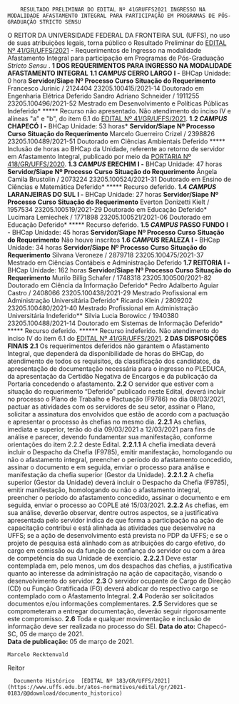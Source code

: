         RESULTADO PRELIMINAR DO EDITAL Nº 41GRUFFS2021 INGRESSO NA MODALIDADE AFASTAMENTO INTEGRAL PARA PARTICIPAÇÃO EM PROGRAMAS DE PÓS-GRADUAÇÃO STRICTO SENSU  

 O REITOR DA UNIVERSIDADE FEDERAL DA FRONTEIRA SUL (UFFS), no uso de suas atribuições legais, torna público o Resultado Preliminar do [EDITAL Nº 41/GR/UFFS/2021](https://www.uffs.edu.br/atos-normativos/edital/gr/2021-0041) - Requerimentos de Ingresso na modalidade Afastamento Integral para participação em Programas de Pós-Graduação *Stricto Sensu* .  **1 DOS REQUERIMENTOS PARA INGRESSO NA MODALIDADE AFASTAMENTO INTEGRAL** **1.1 *CAMPUS*  CERRO LARGO** **I -**  BHCap Unidade: 0 hora     **Servidor/Siape**   **Nº Processo**   **Curso**   **Situação do Requerimento**     Francesco Jurinic / 2124404   23205.100415/2021-14   Doutorado em Engenharia Elétrica   Deferido     Sandro Adriano Schneider / 1911255   23205.100496/2021-52   Mestrado em Desenvolvimento e Políticas Públicas   Indeferido*     *****  Recurso não apresentado. Não atendimento do inciso IV e alíneas "a" e "b", do item 6.1 do [EDITAL Nº 41/GR/UFFS/2021](https://www.uffs.edu.br/atos-normativos/edital/gr/2021-0041). **1.2 *CAMPUS*  CHAPECÓ** **I -**  BHCap Unidade: 53 horas*     **Servidor/Siape**   **Nº Processo**   **Curso**   **Situação do Requerimento**     Marcelo Guerreiro Crizel / 2398826   23205.100489/2021-51   Doutorado em Ciências Ambientais   Deferido     *****  Inclusão de horas ao BHCap da Unidade, referente ao retorno de servidor em Afastamento Integral, publicado por meio da [PORTARIA Nº 418/GR/UFFS/2020](https://www.uffs.edu.br/atos-normativos/portaria/gr/2020-0418). **1.3 *CAMPUS*  ERECHIM** **I -**  BHCap Unidade: 47 horas     **Servidor/Siape**   **Nº Processo**   **Curso**   **Situação do Requerimento**     Ângela Camila Brustolin / 2073224   23205.100524/2021-31   Doutorado em Ensino de Ciências e Matemática   Deferido*     *****  Recurso deferido. **1.4 *CAMPUS*  LARANJEIRAS DO SUL** **I -**  BHCap Unidade: 27 horas     **Servidor/Siape**   **Nº Processo**   **Curso**   **Situação do Requerimento**     Everton Donizetti Kielt / 1957534   23205.100519/2021-29   Doutorado em Educação   Deferido*     Lucimara Lemiechek / 1771898   23205.100521/2021-06   Doutorado em Educação   Deferido*     *****  Recurso deferido. **1.5 *CAMPUS*  PASSO FUNDO** **I -**  BHCap Unidade: 45 horas     **Servidor/Siape**   **Nº Processo**   **Curso**   **Situação do Requerimento**     Não houve inscritos     **1.6 *CAMPUS*  REALEZA** **I -**  BHCap Unidade: 34 horas     **Servidor/Siape**   **Nº Processo**   **Curso**   **Situação do Requerimento**     Silvana Veroneze / 2879718   23205.100475/2021-37   Mestrado em Ciências Contábeis e Administração   Deferido     **1.7 REITORIA** **I -**  BHCap Unidade: 162 horas     **Servidor/Siape**   **Nº Processo**   **Curso**   **Situação do Requerimento**     Murilo Billig Schafer / 1748318   23205.100500/2021-82   Doutorado em Ciência da Informação   Deferido*     Pedro Adalberto Aguiar Castro / 2408066   23205.100438/2021-29   Mestrado Profissional em Administração Universitária   Deferido*     Ricardo Klein / 2809202   23205.100480/2021-40   Mestrado Profissional em Administração Universitária   Indeferido**     Silvia Lucia Borowicc / 1940380   23205.100488/2021-14   Doutorado em Sistemas de Informação   Deferido*     *****  Recurso deferido. ******  Recurso indeferido. Não atendimento do inciso IV do item 6.1 do [EDITAL Nº 41/GR/UFFS/2021](https://www.uffs.edu.br/atos-normativos/edital/gr/2021-0041).  **2 DAS DISPOSIÇÕES FINAIS** **2.1**  Os requerimentos deferidos não garantem o Afastamento Integral, que dependerá da disponibilidade de horas do BHCap, do atendimento de todos os requisitos, da classificação dos candidatos, da apresentação de documentação necessária para o ingresso no PLEDUCA, da apresentação da Certidão Negativa de Encargos e da publicação da Portaria concedendo o afastamento. **2.2**  O servidor que estiver com a situação do requerimento “Deferido” publicado neste Edital, deverá incluir no processo o Plano de Trabalho e Pactuação (F9786) no dia 08/03/2021, pactuar as atividades com os servidores de seu setor, assinar o Plano, solicitar a assinatura dos envolvidos que estão de acordo com a pactuação e apresentar o processo às chefias no mesmo dia. **2.2.1**  As chefias, imediata e superior, terão do dia 09/03/2021 a 12/03/2021 para fins de análise e parecer, devendo fundamentar sua manifestação, conforme orientações do item 2.2.2 deste Edital. **2.2.1.1**  A chefia imediata deverá incluir o Despacho da Chefia (F9785), emitir manifestação, homologando ou não o afastamento integral, preencher o período do afastamento concedido, assinar o documento e em seguida, enviar o processo para análise e manifestação da chefia superior (Gestor da Unidade). **2.2.1.2**  A chefia superior (Gestor da Unidade) deverá incluir o Despacho da Chefia (F9785), emitir manifestação, homologando ou não o afastamento integral, preencher o período do afastamento concedido, assinar o documento e em seguida, enviar o processo ao COPLE até 15/03/2021. **2.2.2**  As chefias, em sua análise, deverão observar, dentre outros aspectos, se a justificativa apresentada pelo servidor indica de que forma a participação na ação de capacitação contribui e está alinhada às atividades que desenvolve na UFFS; se a ação de desenvolvimento está prevista no PDP da UFFS; e se o projeto de pesquisa está alinhado com as atribuições do cargo efetivo, do cargo em comissão ou da função de confiança do servidor ou com a área de competência da sua Unidade de exercício. **2.2.2.1**  Deve estar contemplada em, pelo menos, um dos despachos das chefias, a justificativa quanto ao interesse da administração na ação de capacitação, visando o desenvolvimento do servidor. **2.3**  O servidor ocupante de Cargo de Direção (CD) ou Função Gratificada (FG) deverá abdicar do respectivo cargo se contemplado com o Afastamento Integral. **2.4**  Poderão ser solicitados documentos e/ou informações complementares. **2.5**  Servidores que se comprometeram a entregar documentação, deverão seguir rigorosamente este compromisso. **2.6**  Toda e qualquer movimentação e inclusão de informação deve ser realizada no processo do SEI.        **Data do ato:** Chapecó-SC, 05 de março de 2021.   
 **Data de publicação:**  05 de março de 2021. 

    Marcelo Recktenvald   
 Reitor 

      Documento Histórico  [EDITAL Nº 183/GR/UFFS/2021](https://www.uffs.edu.br/atos-normativos/edital/gr/2021-0183/@@download/documento_historico)     
      